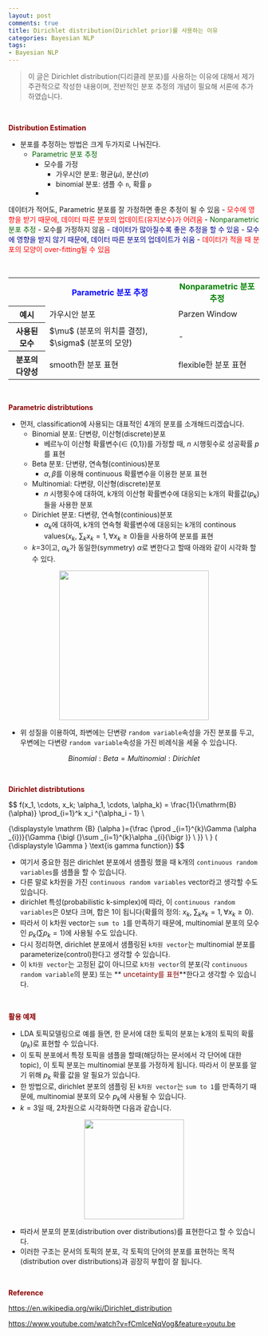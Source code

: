 ```yaml
---
layout: post
comments: true
title: Dirichlet distribution(Dirichlet prior)를 사용하는 이유
categories: Bayesian NLP
tags:
- Bayesian NLP
---
```



> 이 글은 Dirichlet distribution(디리클레 분포)를 사용하는 이유에 대해서 제가 주관적으로 작성한 내용이며, 전반적인 분포 추정의 개념이 필요해 서론에 추가 하였습니다.


<br>

**<span style='color:DarkRed'> Distribution Estimation </span>**


- 분포를 추정하는 방법은 크게 두가지로 나눠진다.
	- <span style='color:Darkgreen'>Parametric 분포 추정</span>
		- 모수를 가정
			- 가우시안 분포: 평균($\mu$), 분산($\sigma$)
			- binomial 분포: 샘플 수 ```n```, 확률 ```p```
		- <span style='color:DarkBlue'>
데이터가 적어도, Parametric 분포를 잘 가정하면 좋은 추정이 될 수 있음</span>
		- <span style='color:red'> 모수에 영향을 받기 때문에, 데이터 따른 분포의 업데이트(유지보수)가 어려움 </span>
	- <span style='color:Darkgreen'>Nonparametric 분포 추정</span>
		- 모수를 가정하지 않음
		- <span style='color:DarkBlue'>데이터가 많아질수록 좋은 추정을 할 수 있음</span>
		- <span style='color:DarkBlue'>모수에 영향을 받지 않기 때문에, 데이터 따른 분포의 업데이트가 쉬움</span>
		- <span style='color:Red'>데이터가 적을 때 분포의 모양이  over-fitting될 수 있음</span>


<br>

<table style="width:100%">
  <tr>
    <th></th>
    <th><span style='color:blue'>Parametric 분포 추정</span></th> 
    <th><span style='color:green'>Nonparametric 분포 추정</span></th>
  </tr>
  <tr>
    <th>예시</th>
    <td> 가우시안 분포 </td> 
    <td> Parzen Window</td>
  </tr>
  <tr>
    <th>사용된 모수</th>
    <td>$\mu$ (분포의 위치를 결정), $\sigma$ (분포의 모양)</td> 
    <td> - </td>
  </tr>
   <tr>
    <th> 분포의 다양성 </th>
    <td> smooth한 분포 표현 </td> 
    <td> flexible한 분포 표현 </td>
  </tr>
</table>


<br>



**<span style='color:DarkRed'> Parametric distribtutions </span>**

- 먼저, classification에 사용되는 대표적인 4개의 분포를 소개해드리겠습니다.
	- Binomial 분포: 단변량, 이산형(discrete)분포
		- 베르누이 이산형 확률변수($\in$ {0,1})를 가정할 때, $n$ 시행횟수로 성공확률 $p$를 표현
	- Beta 분포: 단변량, 연속형(continious)분포
		- $\alpha, \beta$를 이용해 continuous 확률변수을 이용한 분포 표현
	- Multinomial: 다변량, 이산형(discrete)분포
		- $n$ 시행횟수에 대하여, k개의 이산형 확률변수에 대응되는 k개의 확률값($p_k$)들을 사용한 분포
	- Dirichlet 분포: 다변량, 연속형(continious)분포
		- $\alpha_k$에 대하여, k개의 연속형 확률변수에 대응되는 k개의 continous values($x_k$, $\sum_k x_k =1, \forall x_k \geq 0$)들을 사용하여 분포를 표현
    - $k$=3이고, $\alpha_k$가 동일한(symmetry) $\alpha$로 변한다고 할때 아래와 같이 시각화 할 수 있다.

<p align="center"><img width="300" height="auto" src="https://imgur.com/3n5MkK2.gif"></p>


- 위 성질을 이용하여, 좌변에는 단변량 ```random variable```속성을 가진 분포를 두고, 우변에는 다변량 ```random variable```속성을 가진 비례식을 세울 수 있습니다.

$$Binomial: Beta = Multinomial:Dirichlet$$

<br>

**<span style='color:DarkRed'> Dirichlet distribtutions </span>**

$$
f(x_1, \cdots, x_k; \alpha_1, \cdots, \alpha_k) = \frac{1}{\mathrm{B}(\alpha)} \prod_{i=1}^k x_i ^{\alpha_i - 1} \\


{\displaystyle \mathrm {B} (\alpha )={\frac {\prod _{i=1}^{k}\Gamma (\alpha _{i})}{\Gamma {\bigl (}\sum _{i=1}^{k}\alpha _{i}{\bigr )} \ }} \ }
 (
{\displaystyle \Gamma }
 \text{is gamma function})
$$


- 여기서 중요한 점은 dirichlet 분포에서 샘플링 했을 때 k개의 ```continuous random variables```를 샘플을 할 수 있습니다.
- 다른 말로 k차원을 가진 ```continuous random variables``` vector라고 생각할 수도 있습니다.
- dirichlet 특성(probabilistic k-simplex)에 따라, 이 ```continuous random variables```은 0보다 크며, 합은 1이 됩니다(확률의 정의: $x_k$, $\sum_k x_k =1, \forall x_k \geq 0$).
- 따라서 이 k차원 vector는 ```sum to 1```를 만족하기 때문에, multinomial 분포의 모수인 $p_k$($\sum p_k = 1$)에 사용될 수도 있습니다.
- 다시 정리하면, dirichlet 분포에서 샘플링된 ```k차원 vector```는 multinomial 분포를 parameterize(control)한다고 생각할 수 있습니다.
- 이  ```k차원 vector```는 고정된 값이 아니므로 ```k차원 vector```의 분포(각 ```continuous random variable```의 분포) 또는 **<span style='color:DarkRed'> uncetainty를 표현</span>**한다고 생각할 수 있습니다.

<br>

**<span style='color:DarkRed'> 활용 예제 </span>**



- LDA 토픽모델링으로 예를 들면, 한 문서에 대한 토픽의 분포는 k개의 토픽의 확률($p_k$)로 표현할 수 있습니다.
- 이 토픽 분포에서 특정 토픽을 샘플을 할때(해당하는 문서에서 각 단어에 대한 topic), 이 토픽 분포는 multinomial 분포를 가정하게 됩니다. 따라서 이 분포를 알기 위해 $p_k$ 확률 값을 알 필요가 있습니다.
- 한 방법으로, dirichlet 분포의 샘플링 된 ```k차원 vector```는 ```sum to 1```를 만족하기 때문에, multinomial 분포의 모수 $p_k$에 사용될 수 있습니다.
- $k=3$일 때, 2차원으로 시각화하면 다음과 같습니다.


<p align="center"><img width="200" height="auto" src="https://i.imgur.com/BsW5cmr.png"></p>

- 따라서 분포의 분포(distribution over distributions)를 표현한다고 할 수 있습니다.
- 이러한 구조는 문서의 토픽의 분포, 각 토픽의 단어의 분포를 표현하는 목적(distribution over distributions)과 굉장히 부합이 잘 됩니다.

<br>

**<span style='color:DarkRed'> Reference </span>**

https://en.wikipedia.org/wiki/Dirichlet_distribution

https://www.youtube.com/watch?v=fCmIceNqVog&feature=youtu.be
